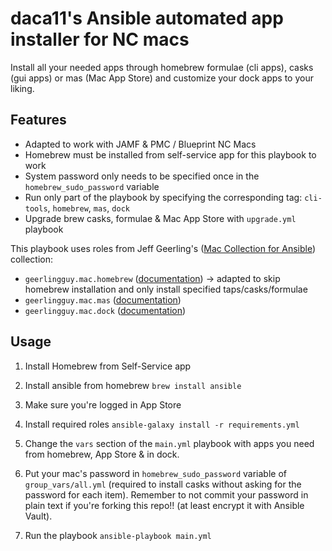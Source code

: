 # daca11's Ansible automated app installer for NC macs

Install all your needed apps through homebrew formulae (cli apps), casks (gui apps) or mas (Mac App Store) and customize your dock apps to your liking.

## Features

- Adapted to work with JAMF & PMC / Blueprint NC Macs
- Homebrew must be installed from self-service app for this playbook to work
- System password only needs to be specified once in the `homebrew_sudo_password` variable
- Run only part of the playbook by specifying the corresponding tag: `cli-tools`, `homebrew`, `mas`, `dock`
- Upgrade brew casks, formulae & Mac App Store with `upgrade.yml` playbook

This playbook uses roles from Jeff Geerling's ([Mac Collection for Ansible](https://github.com/geerlingguy/ansible-collection-mac)) collection:

- `geerlingguy.mac.homebrew` ([documentation](https://github.com/geerlingguy/ansible-collection-mac/blob/master/roles/homebrew/README.md)) -> adapted to skip homebrew installation and only install specified taps/casks/formulae
- `geerlingguy.mac.mas` ([documentation](https://github.com/geerlingguy/ansible-collection-mac/blob/master/roles/mas/README.md))
- `geerlingguy.mac.dock` ([documentation](https://github.com/geerlingguy/ansible-collection-mac/blob/master/roles/dock/README.md))

## Usage

1. Install Homebrew from Self-Service app

2. Install ansible from homebrew `brew install ansible`

3. Make sure you're logged in App Store

4. Install required roles `ansible-galaxy install -r requirements.yml`

5. Change the `vars` section of the `main.yml` playbook with apps you need from homebrew, App Store & in dock.

6. Put your mac's password in `homebrew_sudo_password` variable of `group_vars/all.yml` (required to install casks without asking for the password for each item). Remember to not commit your password in plain text if you're forking this repo!! (at least encrypt it with Ansible Vault).

7. Run the playbook `ansible-playbook main.yml`
